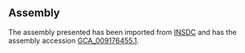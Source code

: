 
Assembly
--------

The assembly presented has been imported from 
[INSDC](http://www.insdc.org) and has the assembly accession
[GCA\_009176455.1](http://www.ebi.ac.uk/ena/data/view/GCA_009176455.1).

